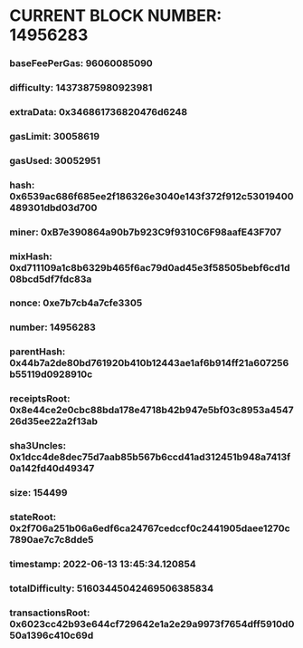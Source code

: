 # CURRENT BLOCK NUMBER: 14956283

### baseFeePerGas: 96060085090
### difficulty: 14373875980923981
### extraData: 0x346861736820476d6248
### gasLimit: 30058619
### gasUsed: 30052951
### hash: 0x6539ac686f685ee2f186326e3040e143f372f912c53019400489301dbd03d700
### miner: 0xB7e390864a90b7b923C9f9310C6F98aafE43F707
### mixHash: 0xd711109a1c8b6329b465f6ac79d0ad45e3f58505bebf6cd1d08bcd5df7fdc83a
### nonce: 0xe7b7cb4a7cfe3305
### number: 14956283
### parentHash: 0x44b7a2de80bd761920b410b12443ae1af6b914ff21a607256b55119d0928910c
### receiptsRoot: 0x8e44ce2e0cbc88bda178e4718b42b947e5bf03c8953a454726d35ee22a2f13ab
### sha3Uncles: 0x1dcc4de8dec75d7aab85b567b6ccd41ad312451b948a7413f0a142fd40d49347
### size: 154499
### stateRoot: 0x2f706a251b06a6edf6ca24767cedccf0c2441905daee1270c7890ae7c7c8dde5
### timestamp: 2022-06-13 13:45:34.120854
### totalDifficulty: 51603445042469506385834
### transactionsRoot: 0x6023cc42b93e644cf729642e1a2e29a9973f7654dff5910d050a1396c410c69d
